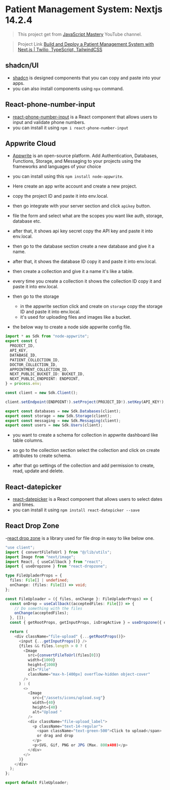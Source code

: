 # Patient Management System: Nextjs 14.2.4

> This project get from [JavaScript Mastery](https://www.youtube.com/@javascriptmastery) YouTube channel.

> Project Link [Build and Deploy a Patient Management System with Next.js | Twilio, TypeScript, TailwindCSS](https://youtu.be/lEflo_sc82g?si=d27ou7PfLC6jPKbe)

## shadcn/UI

- [shadcn](https://ui.shadcn.com/) is designed components that you can copy and paste into your apps.
- you can also install components using `npx` command.

## React-phone-number-input

- [react-phone-number-input](https://www.npmjs.com/package/react-phone-number-input) is a React component that allows users to input and validate phone numbers.
- you can install it using `npm i react-phone-number-input`

## Appwrite Cloud

- [Appwrite](https://appwrite.io/) is an open-source platform. Add Authentication, Databases, Functions, Storage, and Messaging to your projects using the frameworks and languages of your choice

- you can install using this `npm install node-appwrite`.
- Here create an app write account and create a new project.
- copy the project ID and paste it into env.local.
- then go integrate with your server section and click `apikey` button.
- file the form and select what are the scopes you want like auth, storage, database etc.
- after that, it shows api key secret copy the API key and paste it into env.local.
- then go to the database section create a new database and give it a name.
- after that, it shows the database ID copy it and paste it into env.local.
- then create a collection and give it a name it's like a table.
- every time you create a collection it shows the collection ID copy it and paste it into env.local.

- then go to the storage

  - in the appwrite section click and create on `storage` copy the storage ID and paste it into env.local.
  - it's used for uploading files and images like a bucket.

- the below way to create a node side appwrite config file.

```typescript
import * as Sdk from "node-appwrite";
export const {
  PROJECT_ID,
  API_KEY,
  DATABASE_ID,
  PATIENT_COLLECTION_ID,
  DOCTOR_COLLECTION_ID,
  APPOINTMENT_COLLECTION_ID,
  NEXT_PUBLIC_BUCKET_ID: BUCKET_ID,
  NEXT_PUBLIC_ENDPOINT: ENDPOINT,
} = process.env;

const client = new Sdk.Client();

client.setEndpoint(ENDPOINT!).setProject(PROJECT_ID!).setKey(API_KEY!);

export const databases = new Sdk.Databases(client);
export const storage = new Sdk.Storage(client);
export const messaging = new Sdk.Messaging(client);
export const users = new Sdk.Users(client);
```

- you want to create a schema for collection in appwrite dashboard like table columns.
- so go to the collection section select the collection and click on create attributes to create schema.

- after that go settings of the collection and add permission to create, read, update and delete.

## React-datepicker

- [react-datepicker](https://www.npmjs.com/package/react-datepicker) is a React component that allows users to select dates and times.
- you can install it using `npm install react-datepicker --save`

## React Drop Zone

-[react drop zone](https://react-dropzone.js.org/) is a library used for file drop in easy to like below one.

```typescript
"use client";
import { convertFileToUrl } from "@/lib/utils";
import Image from "next/image";
import React, { useCallback } from "react";
import { useDropzone } from "react-dropzone";

type FileUpladerProps = {
  files: File[] | undefined;
  onChange: (files: File[]) => void;
};

const FileUploader = ({ files, onChange }: FileUpladerProps) => {
  const onDrop = useCallback((acceptedFiles: File[]) => {
    // Do something with the files
    onChange(acceptedFiles);
  }, []);
  const { getRootProps, getInputProps, isDragActive } = useDropzone({ onDrop });

  return (
    <div className="file-upload" {...getRootProps()}>
      <input {...getInputProps()} />
      {files && files.length > 0 ? (
        <Image
          src={convertFileToUrl(files[0])}
          width={1000}
          height={1000}
          alt="File"
          className="max-h-[400px] overflow-hidden object-cover"
        />
      ) : (
        <>
          <Image
            src={"/assets/icons/upload.svg"}
            width={40}
            height={40}
            alt="Upload "
          />
          <div className="file-upload_label">
            <p className="text-14-regular">
              <span className="text-green-500">Click to upload</span>
              or drag and drop
            </p>
            <p>SVG, Gif, PNG or JPG (Max. 800x400)</p>
          </div>
        </>
      )}
    </div>
  );
};

export default FileUploader;
```
